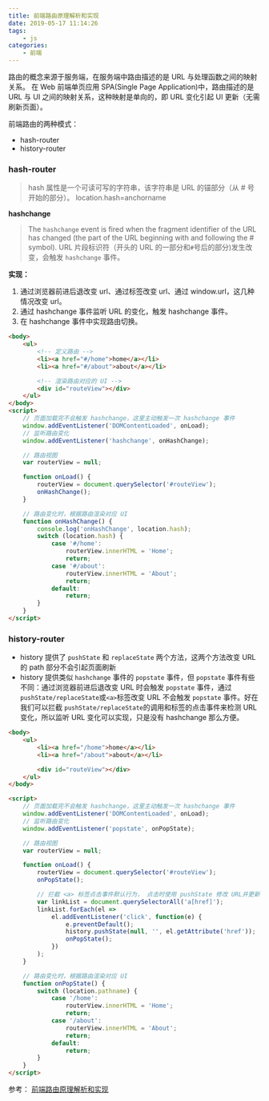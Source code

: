 ```yaml
---
title: 前端路由原理解析和实现
date: 2019-05-17 11:14:26
tags:
    - js
categories: 
    - 前端
---
```


路由的概念来源于服务端，在服务端中路由描述的是 URL 与处理函数之间的映射关系。
在 Web 前端单页应用 SPA(Single Page Application)中，路由描述的是 URL 与 UI 之间的映射关系，这种映射是单向的，即 URL 变化引起 UI 更新（无需刷新页面）。

<!-- more -->

前端路由的两种模式：

-   hash-router
-   history-router

### hash-router

> hash 属性是一个可读可写的字符串，该字符串是 URL 的锚部分（从 # 号开始的部分）。
> location.hash=anchorname

**hashchange**

> The `hashchange` event is fired when the fragment identifier of the URL has changed (the part of the URL beginning with and following the # symbol).
> URL 片段标识符（开头的 URL 的一部分和`#`号后的部分)发生改变，会触发 `hashchange` 事件。

**实现：**

1. 通过浏览器前进后退改变 url、通过<a>标签改变 url、通过 window.url，这几种情况改变 url。
2. 通过 hashchange 事件监听 URL 的变化，触发 hashchange 事件。
3. 在 hashchange 事件中实现路由切换。

```html
<body>
    <ul>
        <!-- 定义路由 -->
        <li><a href="#/home">home</a></li>
        <li><a href="#/about">about</a></li>

        <!-- 渲染路由对应的 UI -->
        <div id="routeView"></div>
    </ul>
</body>
<script>
    // 页面加载完不会触发 hashchange，这里主动触发一次 hashchange 事件
    window.addEventListener('DOMContentLoaded', onLoad);
    // 监听路由变化
    window.addEventListener('hashchange', onHashChange);

    // 路由视图
    var routerView = null;

    function onLoad() {
        routerView = document.querySelector('#routeView');
        onHashChange();
    }

    // 路由变化时，根据路由渲染对应 UI
    function onHashChange() {
        console.log('onHashChange', location.hash);
        switch (location.hash) {
            case '#/home':
                routerView.innerHTML = 'Home';
                return;
            case '#/about':
                routerView.innerHTML = 'About';
                return;
            default:
                return;
        }
    }
</script>
```

### history-router

-   history 提供了 `pushState` 和 `replaceState` 两个方法，这两个方法改变 URL 的 path 部分不会引起页面刷新
-   history 提供类似 `hashchange` 事件的 `popstate` 事件，但 `popstate` 事件有些不同：通过浏览器前进后退改变 URL 时会触发 `popstate` 事件，通过`pushState/replaceState`或`<a>`标签改变 URL 不会触发 `popstate` 事件。好在我们可以拦截 `pushState/replaceState`的调用和<a>标签的点击事件来检测 URL 变化，所以监听 URL 变化可以实现，只是没有 hashchange 那么方便。

```html
<body>
    <ul>
        <li><a href="/home">home</a></li>
        <li><a href="/about">about</a></li>

        <div id="routeView"></div>
    </ul>
</body>

<script>
    // 页面加载完不会触发 hashchange，这里主动触发一次 hashchange 事件
    window.addEventListener('DOMContentLoaded', onLoad);
    // 监听路由变化
    window.addEventListener('popstate', onPopState);

    // 路由视图
    var routerView = null;

    function onLoad() {
        routerView = document.querySelector('#routeView');
        onPopState();

        // 拦截 <a> 标签点击事件默认行为， 点击时使用 pushState 修改 URL并更新手动 UI，从而实现点击链接更新 URL 和 UI 的效果。
        var linkList = document.querySelectorAll('a[href]');
        linkList.forEach(el =>
            el.addEventListener('click', function(e) {
                e.preventDefault();
                history.pushState(null, '', el.getAttribute('href'));
                onPopState();
            })
        );
    }

    // 路由变化时，根据路由渲染对应 UI
    function onPopState() {
        switch (location.pathname) {
            case '/home':
                routerView.innerHTML = 'Home';
                return;
            case '/about':
                routerView.innerHTML = 'About';
                return;
            default:
                return;
        }
    }
</script>
```

参考：
[前端路由原理解析和实现](https://juejin.im/post/5cd8d609e51d456e7b372155)
